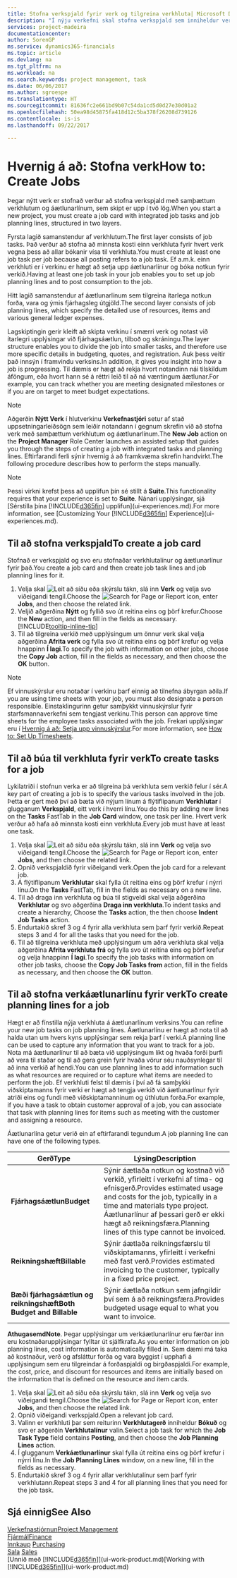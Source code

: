 ```yaml
---
title: Stofna verkspjald fyrir verk og tilgreina verkhluta| Microsoft Docs
description: "Í nýju verkefni skal stofna verkspjald sem inniheldur verkhluta starfsins og áætlunarlínur, til að auðvelda þér að stjórna framvindu og fjárhagsáætlunum."
services: project-madeira
documentationcenter: 
author: SorenGP
ms.service: dynamics365-financials
ms.topic: article
ms.devlang: na
ms.tgt_pltfrm: na
ms.workload: na
ms.search.keywords: project management, task
ms.date: 06/06/2017
ms.author: sgroespe
ms.translationtype: HT
ms.sourcegitcommit: 81636fc2e661bd9b07c54da1cd5d0d27e30d01a2
ms.openlocfilehash: 50ea98d45875fa418d12c5ba378f26208d739126
ms.contentlocale: is-is
ms.lasthandoff: 09/22/2017

---
```

# <a name="how-to-create-jobs"></a><span data-ttu-id="40c5b-103">Hvernig á að: Stofna verk</span><span class="sxs-lookup"><span data-stu-id="40c5b-103">How to: Create Jobs</span></span>
<span data-ttu-id="40c5b-104">Þegar nýtt verk er stofnað verður að stofna verkspjald með samþættum verkhlutum og áætlunarlínum, sem skipt er upp í tvö lög.</span><span class="sxs-lookup"><span data-stu-id="40c5b-104">When you start a new project, you must create a job card with integrated job tasks and job planning lines, structured in two layers.</span></span>  

<span data-ttu-id="40c5b-105">Fyrsta lagið samanstendur af verkhlutum.</span><span class="sxs-lookup"><span data-stu-id="40c5b-105">The first layer consists of job tasks.</span></span> <span data-ttu-id="40c5b-106">Það verður að stofna að minnsta kosti einn verkhluta fyrir hvert verk vegna þess að allar bókanir vísa til verkhluta.</span><span class="sxs-lookup"><span data-stu-id="40c5b-106">You must create at least one job task per job because all posting refers to a job task.</span></span> <span data-ttu-id="40c5b-107">Ef a.m.k. einn verkhluti er í verkinu er hægt að setja upp áætlunarlínur og bóka notkun fyrir verkið.</span><span class="sxs-lookup"><span data-stu-id="40c5b-107">Having at least one job task in your job enables you to set up job planning lines and to post consumption to the job.</span></span>

<span data-ttu-id="40c5b-108">Hitt lagið samanstendur af áætlunarlínum sem tilgreina ítarlega notkun forða, vara og ýmis fjárhagsleg útgjöld.</span><span class="sxs-lookup"><span data-stu-id="40c5b-108">The second layer consists of job planning lines, which specify the detailed use of resources, items and various general ledger expenses.</span></span>

<span data-ttu-id="40c5b-109">Lagskiptingin gerir kleift að skipta verkinu í smærri verk og notast við ítarlegri upplýsingar við fjárhagsáætlun, tilboð og skráningu.</span><span class="sxs-lookup"><span data-stu-id="40c5b-109">The layer structure enables you to divide the job into smaller tasks, and therefore use more specific details in budgeting, quotes, and registration.</span></span> <span data-ttu-id="40c5b-110">Auk þess veitir það innsýn í framvindu verksins.</span><span class="sxs-lookup"><span data-stu-id="40c5b-110">In addition, it gives you insight into how a job is progressing.</span></span> <span data-ttu-id="40c5b-111">Til dæmis er hægt að rekja hvort notandinn nái tilskildum áföngum, eða hvort hann sé á réttri leið til að ná væntingum áætlunar.</span><span class="sxs-lookup"><span data-stu-id="40c5b-111">For example, you can track whether you are meeting designated milestones or if you are on target to meet budget expectations.</span></span>

> [!NOTE]  
>   <span data-ttu-id="40c5b-112">Aðgerðin **Nýtt Verk** í hlutverkinu **Verkefnastjóri** setur af stað uppsetningarleiðsögn sem leiðir notandann í gegnum skrefin við að stofna verk með samþættum verkhlutum og áætlunarlínum.</span><span class="sxs-lookup"><span data-stu-id="40c5b-112">The **New Job** action on the **Project Manager** Role Center launches an assisted setup that guides you through the steps of creating a job with integrated tasks and planning lines.</span></span> <span data-ttu-id="40c5b-113">Eftirfarandi ferli sýnir hvernig á að framkvæma skrefin handvirkt.</span><span class="sxs-lookup"><span data-stu-id="40c5b-113">The following procedure describes how to perform the steps manually.</span></span>

> [!NOTE]  
>   <span data-ttu-id="40c5b-114">Þessi virkni krefst þess að upplifun þín sé stillt á **Suite**.</span><span class="sxs-lookup"><span data-stu-id="40c5b-114">This functionality requires that your experience is set to **Suite**.</span></span> <span data-ttu-id="40c5b-115">Nánari upplýsingar, sjá [Sérstilla þína [!INCLUDE[d365fin](includes/d365fin_md.md)] upplifun](ui-experiences.md).</span><span class="sxs-lookup"><span data-stu-id="40c5b-115">For more information, see [Customizing Your [!INCLUDE[d365fin](includes/d365fin_md.md)] Experience](ui-experiences.md).</span></span>

## <a name="to-create-a-job-card"></a><span data-ttu-id="40c5b-116">Til að stofna verkspjald</span><span class="sxs-lookup"><span data-stu-id="40c5b-116">To create a job card</span></span>
<span data-ttu-id="40c5b-117">Stofnað er verkspjald og svo eru stofnaðar verkhlutalínur og áætlunarlínur fyrir það.</span><span class="sxs-lookup"><span data-stu-id="40c5b-117">You create a job card and then create job task lines and job planning lines for it.</span></span>

1. <span data-ttu-id="40c5b-118">Velja skal ![Leit að síðu eða skýrslu](media/ui-search/search_small.png "Leit að síðu eða skýrslu táknið") tákn, slá inn **Verk** og velja svo viðeigandi tengil.</span><span class="sxs-lookup"><span data-stu-id="40c5b-118">Choose the ![Search for Page or Report](media/ui-search/search_small.png "Search for Page or Report icon") icon, enter **Jobs**, and then choose the related link.</span></span>  
2. <span data-ttu-id="40c5b-119">Veljið aðgerðina **Nýtt** og fyllið svo út reitina eins og þörf krefur.</span><span class="sxs-lookup"><span data-stu-id="40c5b-119">Choose the **New** action, and then fill in the fields as necessary.</span></span> [!INCLUDE[tooltip-inline-tip](includes/tooltip-inline-tip_md.md)]
3. <span data-ttu-id="40c5b-120">Til að tilgreina verkið með upplýsingum um önnur verk skal velja aðgerðina **Afrita verk** og fylla svo út reitina eins og þörf krefur og velja hnappinn **Í lagi**.</span><span class="sxs-lookup"><span data-stu-id="40c5b-120">To specify the job with information on other jobs, choose the **Copy Job** action, fill in the fields as necessary, and then choose the **OK** button.</span></span>

> [!NOTE]  
>   <span data-ttu-id="40c5b-121">Ef vinnuskýrslur eru notaðar í verkinu þarf einnig að tilnefna ábyrgan aðila.</span><span class="sxs-lookup"><span data-stu-id="40c5b-121">If you are using time sheets with your job, you must also designate a person responsible.</span></span> <span data-ttu-id="40c5b-122">Einstaklingurinn getur samþykkt vinnuskýrslur fyrir starfsmannaverkefni sem tengjast verkinu.</span><span class="sxs-lookup"><span data-stu-id="40c5b-122">This person can approve time sheets for the employee tasks associated with the job.</span></span> <span data-ttu-id="40c5b-123">Frekari upplýsingar eru í [Hvernig á að: Setja upp vinnuskýrslur](projects-how-setup-time-sheets.md).</span><span class="sxs-lookup"><span data-stu-id="40c5b-123">For more information, see [How to: Set Up Timesheets](projects-how-setup-time-sheets.md).</span></span>

## <a name="to-create-tasks-for-a-job"></a><span data-ttu-id="40c5b-124">Til að búa til verkhluta fyrir verk</span><span class="sxs-lookup"><span data-stu-id="40c5b-124">To create tasks for a job</span></span>
<span data-ttu-id="40c5b-125">Lykilatriði í stofnun verka er að tilgreina þá verkhluta sem verkið felur í sér.</span><span class="sxs-lookup"><span data-stu-id="40c5b-125">A key part of creating a job is to specify the various tasks involved in the job.</span></span> <span data-ttu-id="40c5b-126">Þetta er gert með því að bæta við nýjum línum á flýtiflipanum **Verkhlutar** í glugganum **Verkspjald**, eitt verk í hverri línu.</span><span class="sxs-lookup"><span data-stu-id="40c5b-126">You do this by adding new lines on the **Tasks** FastTab in the **Job Card** window, one task per line.</span></span> <span data-ttu-id="40c5b-127">Hvert verk verður að hafa að minnsta kosti einn verkhluta.</span><span class="sxs-lookup"><span data-stu-id="40c5b-127">Every job must have at least one task.</span></span>

1. <span data-ttu-id="40c5b-128">Velja skal ![Leit að síðu eða skýrslu](media/ui-search/search_small.png "Leit að síðu eða skýrslu táknið") tákn, slá inn **Verk** og velja svo viðeigandi tengil.</span><span class="sxs-lookup"><span data-stu-id="40c5b-128">Choose the ![Search for Page or Report](media/ui-search/search_small.png "Search for Page or Report icon") icon, enter **Jobs**, and then choose the related link.</span></span>
2. <span data-ttu-id="40c5b-129">Opnið verkspjaldið fyrir viðeigandi verk.</span><span class="sxs-lookup"><span data-stu-id="40c5b-129">Open the job card for a relevant job.</span></span>
3. <span data-ttu-id="40c5b-130">Á flýtiflipanum **Verkhlutar** skal fylla út reitina eins og þörf krefur í nýrri línu.</span><span class="sxs-lookup"><span data-stu-id="40c5b-130">On the **Tasks** FastTab, fill in the fields as necessary on a new line.</span></span>
4. <span data-ttu-id="40c5b-131">Til að draga inn verkhluta og búa til stigveldi skal velja aðgerðina **Verkhlutar** og svo aðgerðina **Draga inn verkhluta**.</span><span class="sxs-lookup"><span data-stu-id="40c5b-131">To indent tasks and create a hierarchy, Choose the **Tasks** action, the then choose **Indent Job Tasks** action.</span></span>
5. <span data-ttu-id="40c5b-132">Endurtakið skref 3 og 4 fyrir alla verkhluta sem þarf fyrir verkið.</span><span class="sxs-lookup"><span data-stu-id="40c5b-132">Repeat steps 3 and 4 for all the tasks that you need for the job.</span></span>
6. <span data-ttu-id="40c5b-133">Til að tilgreina verkhluta með upplýsingum um aðra verkhluta skal velja aðgerðina **Afrita verkhluta frá** og fylla svo út reitina eins og þörf krefur og velja hnappinn **Í lagi**.</span><span class="sxs-lookup"><span data-stu-id="40c5b-133">To specify the job tasks with information on other job tasks, choose the **Copy Job Tasks from** action, fill in the fields as necessary, and then choose the **OK** button.</span></span>

## <a name="to-create-planning-lines-for-a-job"></a><span data-ttu-id="40c5b-134">Til að stofna verkáætlunarlínu fyrir verk</span><span class="sxs-lookup"><span data-stu-id="40c5b-134">To create planning lines for a job</span></span>
<span data-ttu-id="40c5b-135">Hægt er að fínstilla nýja verkhluta á áætlunarlínum verksins.</span><span class="sxs-lookup"><span data-stu-id="40c5b-135">You can refine your new job tasks on job planning lines.</span></span> <span data-ttu-id="40c5b-136">Áætlunarlínu er hægt að nota til að halda utan um hvers kyns upplýsingar sem rekja þarf í verki.</span><span class="sxs-lookup"><span data-stu-id="40c5b-136">A planning line can be used to capture any information that you want to track for a job.</span></span> <span data-ttu-id="40c5b-137">Nota má áætlunarlínur til að bæta við upplýsingum líkt og hvaða forði þurfi að vera til staðar og til að gera grein fyrir hvaða vörur séu nauðsynlegar til að inna verkið af hendi.</span><span class="sxs-lookup"><span data-stu-id="40c5b-137">You can use planning lines to add information such as what resources are required or to capture what items are needed to perform the job.</span></span> <span data-ttu-id="40c5b-138">Ef verkhluti felst til dæmis í því að fá samþykki viðskiptamanns fyrir verki er hægt að tengja verkið við áætlunarlínur fyrir atriði eins og fundi með viðskiptamanninum og úthlutun forða.</span><span class="sxs-lookup"><span data-stu-id="40c5b-138">For example, if you have a task to obtain customer approval of a job, you can associate that task with planning lines for items such as meeting with the customer and assigning a resource.</span></span>  

<span data-ttu-id="40c5b-139">Áætlunarlína getur verið ein af eftirfarandi tegundum.</span><span class="sxs-lookup"><span data-stu-id="40c5b-139">A job planning line can have one of the following types.</span></span>  

| <span data-ttu-id="40c5b-140">Gerð</span><span class="sxs-lookup"><span data-stu-id="40c5b-140">Type</span></span> | <span data-ttu-id="40c5b-141">Lýsing</span><span class="sxs-lookup"><span data-stu-id="40c5b-141">Description</span></span> |
| --- | --- |
| <span data-ttu-id="40c5b-142">**Fjárhagsáætlun**</span><span class="sxs-lookup"><span data-stu-id="40c5b-142">**Budget**</span></span> |<span data-ttu-id="40c5b-143">Sýnir áætlaða notkun og kostnað við verkið, yfirleitt í verkefni af tíma- og efnisgerð.</span><span class="sxs-lookup"><span data-stu-id="40c5b-143">Provides estimated usage and costs for the job, typically in a time and materials type project.</span></span> <span data-ttu-id="40c5b-144">Áætlunarlínur af þessari gerð er ekki hægt að reikningsfæra.</span><span class="sxs-lookup"><span data-stu-id="40c5b-144">Planning lines of this type cannot be invoiced.</span></span> |
| <span data-ttu-id="40c5b-145">**Reikningshæft**</span><span class="sxs-lookup"><span data-stu-id="40c5b-145">**Billable**</span></span> |<span data-ttu-id="40c5b-146">Sýnir áætlaða reikningsfærslu til viðskiptamanns, yfirleitt í verkefni með fast verð.</span><span class="sxs-lookup"><span data-stu-id="40c5b-146">Provides estimated invoicing to the customer, typically in a fixed price project.</span></span> |
| <span data-ttu-id="40c5b-147">**Bæði fjárhagsáætlun og reikningshæft**</span><span class="sxs-lookup"><span data-stu-id="40c5b-147">**Both Budget and Billable**</span></span> |<span data-ttu-id="40c5b-148">Sýnir áætlaða notkun sem jafngildir því sem á að reikningsfæra.</span><span class="sxs-lookup"><span data-stu-id="40c5b-148">Provides budgeted usage equal to what you want to invoice.</span></span> |

<span data-ttu-id="40c5b-149">**Athugasemd**</span><span class="sxs-lookup"><span data-stu-id="40c5b-149">**Note**.</span></span> <span data-ttu-id="40c5b-150">Þegar upplýsingar um verkáætlunarlínur eru færðar inn eru kostnaðarupplýsingar fylltar út sjálfkrafa.</span><span class="sxs-lookup"><span data-stu-id="40c5b-150">As you enter information on job planning lines, cost information is automatically filled in.</span></span> <span data-ttu-id="40c5b-151">Sem dæmi má taka að kostnaður, verð og afsláttur forða og vara byggist í upphafi á upplýsingum sem eru tilgreindar á forðaspjaldi og birgðaspjaldi.</span><span class="sxs-lookup"><span data-stu-id="40c5b-151">For example, the cost, price, and discount for resources and items are initially based on the information that is defined on the resource and item cards.</span></span>

1. <span data-ttu-id="40c5b-152">Velja skal ![Leit að síðu eða skýrslu](media/ui-search/search_small.png "Leit að síðu eða skýrslu táknið") tákn, slá inn **Verk** og velja svo viðeigandi tengil.</span><span class="sxs-lookup"><span data-stu-id="40c5b-152">Choose the ![Search for Page or Report](media/ui-search/search_small.png "Search for Page or Report icon") icon, enter **Jobs**, and then choose the related link.</span></span>
2. <span data-ttu-id="40c5b-153">Opnið viðeigandi verkspjald.</span><span class="sxs-lookup"><span data-stu-id="40c5b-153">Open a relevant job card.</span></span>
3. <span data-ttu-id="40c5b-154">Valinn er verkhluti þar sem reiturinn **Verkhlutagerð** inniheldur **Bókuð** og svo er aðgerðin **Verkhlutalínur** valin.</span><span class="sxs-lookup"><span data-stu-id="40c5b-154">Select a job task for which the **Job Task Type** field contains **Posting**, and then choose the **Job Planning Lines** action.</span></span>  
4. <span data-ttu-id="40c5b-155">Í glugganum **Verkáætlunarlínur** skal fylla út reitina eins og þörf krefur í nýrri línu.</span><span class="sxs-lookup"><span data-stu-id="40c5b-155">In the **Job Planning Lines** window, on a new line, fill in the fields as necessary.</span></span>
5. <span data-ttu-id="40c5b-156">Endurtakið skref 3 og 4 fyrir allar verkhlutalínur sem þarf fyrir verkhlutann.</span><span class="sxs-lookup"><span data-stu-id="40c5b-156">Repeat steps 3 and 4 for all planning lines that you need for the job task.</span></span>

## <a name="see-also"></a><span data-ttu-id="40c5b-157">Sjá einnig</span><span class="sxs-lookup"><span data-stu-id="40c5b-157">See Also</span></span>
[<span data-ttu-id="40c5b-158">Verkefnastjórnun</span><span class="sxs-lookup"><span data-stu-id="40c5b-158">Project Management</span></span>](projects-manage-projects.md)  
[<span data-ttu-id="40c5b-159">Fjármál</span><span class="sxs-lookup"><span data-stu-id="40c5b-159">Finance</span></span>](finance.md)  
<span data-ttu-id="40c5b-160">[Innkaup](purchasing-manage-purchasing.md)       </span><span class="sxs-lookup"><span data-stu-id="40c5b-160">[Purchasing](purchasing-manage-purchasing.md)       </span></span>  
<span data-ttu-id="40c5b-161">[Sala](sales-manage-sales.md)    </span><span class="sxs-lookup"><span data-stu-id="40c5b-161">[Sales](sales-manage-sales.md)    </span></span>  
<span data-ttu-id="40c5b-162">[Unnið með [!INCLUDE[d365fin](includes/d365fin_md.md)]](ui-work-product.md)</span><span class="sxs-lookup"><span data-stu-id="40c5b-162">[Working with [!INCLUDE[d365fin](includes/d365fin_md.md)]](ui-work-product.md)</span></span>  

